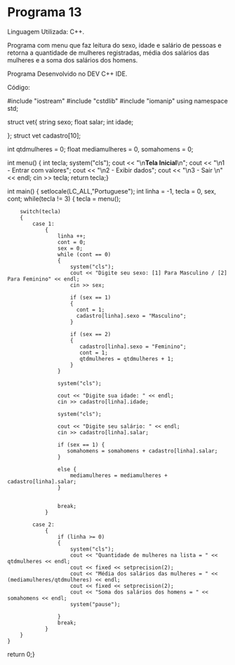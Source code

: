 # Programa 13

Linguagem Utilizada: C++.

Programa com menu que faz leitura do sexo, idade e salário de pessoas e retorna a quantidade de mulheres registradas, média dos salários das mulheres e a soma dos salários dos homens.

Programa Desenvolvido no DEV C++ IDE.

Código:

#include "iostream"
#include "cstdlib"
#include "iomanip"
using namespace std;

struct vet{
       string sexo;
       float salar;
       int idade;
       
};
struct vet cadastro[10];

int qtdmulheres = 0;
float mediamulheres = 0, somahomens = 0;

int menu() 
{
	     int tecla;
         system("cls");
	     cout << "\n**Tela Inicial**\n";
         cout << "\n1 - Entrar com valores";
         cout << "\n2 - Exibir dados";
         cout << "\n3 - Sair \n" << endl;
         cin >> tecla;
return tecla;}

int main() {
	setlocale(LC_ALL,"Portuguese");
	int linha = -1, tecla = 0, sex, cont;
	while(tecla != 3)
	{
		tecla = menu();
		
		switch(tecla)
		{
			case 1:
				{
					linha ++;
					cont = 0;
					sex = 0;                                                                                     
					while (cont == 0)
					{
						system("cls");
						cout << "Digite seu sexo: [1] Para Masculino / [2] Para Feminino" << endl;
						cin >> sex;
						
						if (sex == 1)
						{
						  cont = 1;	
						  cadastro[linha].sexo = "Masculino";
						}
						
						if (sex == 2)
						{
						   cadastro[linha].sexo = "Feminino";
						   cont = 1;
						   qtdmulheres = qtdmulheres + 1;	
						}
					}
					
					system("cls");
					
					cout << "Digite sua idade: " << endl;
					cin >> cadastro[linha].idade;
					
					system("cls");
					
					cout << "Digite seu salário: " << endl;
					cin >> cadastro[linha].salar;
					
					if (sex == 1) {
					   somahomens = somahomens + cadastro[linha].salar;	
					}
					
					else {
						mediamulheres = mediamulheres + cadastro[linha].salar;
					}
					
										
					break;
				}
			
			case 2:
				{
					if (linha >= 0)
					{
						system("cls");
						cout << "Quantidade de mulheres na lista = " << qtdmulheres << endl;
						cout << fixed << setprecision(2);
						cout << "Média dos salários das mulheres = " << (mediamulheres/qtdmulheres) << endl;
						cout << fixed << setprecision(2);
						cout << "Soma dos salários dos homens = " << somahomens << endl;
						system("pause");
						
					}
					break;
				}
		}
	}
return 0;}
